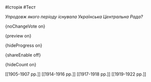 #Історія #Тест

*Упродовж якого періоду існувала Українська Центральна Рада?*

{noChangeVote on}

{preview on}

{hideProgress on}

{shareEnable off}

{hideCount on}

[[1905-1907 рр.]]
[[1914-1916 рр.]]
[[1917-1918 рр.]]
[[1919-1922 рр.]]
